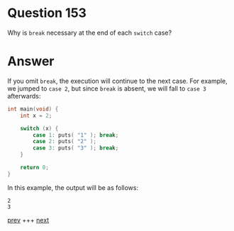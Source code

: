 
# Question 153



Why is `break` necessary at the end of each `switch` case? 


# Answer



If you omit `break`, the execution will continue to the next case. For example,
we jumped to `case 2`, but since `break` is absent, we will fall to `case 3` 
afterwards:


```c
int main(void) {
    int x = 2;

    switch (x) {
        case 1: puts( "1" ); break;
        case 2: puts( "2" ); 
        case 3: puts( "3" ); break;
    }

    return 0;
}
```

In this example, the output will be as follows:

```
2
3
```


[prev](152.md) +++ [next](154.md)
